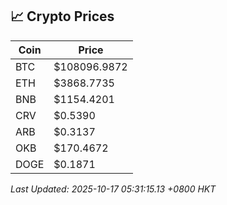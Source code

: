 ## 📈 Crypto Prices

| Coin | Price |
| ---- | ----- |
| BTC | $108096.9872 |
| ETH | $3868.7735 |
| BNB | $1154.4201 |
| CRV | $0.5390 |
| ARB | $0.3137 |
| OKB | $170.4672 |
| DOGE | $0.1871 |

_Last Updated: 2025-10-17 05:31:15.13 +0800 HKT_